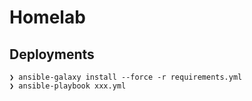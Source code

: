 # Homelab

## Deployments

```
❯ ansible-galaxy install --force -r requirements.yml
❯ ansible-playbook xxx.yml
```
